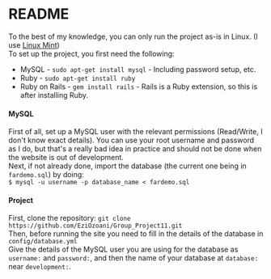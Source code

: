 # README
To the best of my knowledge, you can only run the project as-is in Linux. (I use [Linux Mint](https://www.linuxmint.com/))  
To set up the project, you first need the following:
* MySQL - `sudo apt-get install mysql` - Including password setup, etc.
* Ruby - `sudo apt-get install ruby`
* Ruby on Rails - `gem install rails` - Rails is a Ruby extension, so this is after installing Ruby.

#### MySQL

First of all, set up a MySQL user with the relevant permissions (Read/Write, I don't know exact details). You can use your root username and password as I do, but that's a really bad idea in practice and should not be done when the website is out of development.  
Next, if not already done, import the database (the current one being in `fardemo.sql`) by doing:  
`$ mysql -u username -p database_name < fardemo.sql`

#### Project

First, clone the repository: `git clone https://github.com/EziOzoani/Group_Project11.git`  
Then, before running the site you need to fill in the details of the database in `config/database.yml`  
Give the details of the MySQL user you are using for the database as `username:` and `password:`, and then the name of your database at `database:` near `development:`.
